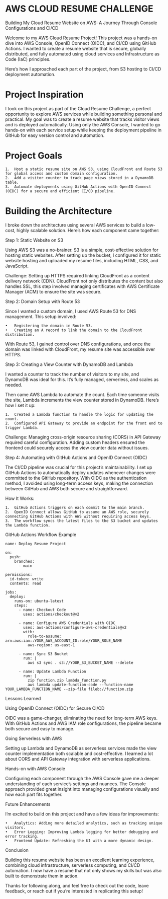 # AWS CLOUD RESUME CHALLENGE
Building My Cloud Resume Website on AWS: A Journey Through Console Configurations and CI/CD

Welcome to my AWS Cloud Resume Project! This project was a hands-on dive into AWS Console, OpenID Connect (OIDC), and CI/CD using GitHub Actions. I wanted to create a resume website that is secure, globally distributed, and fully automated using cloud services and Infrastructure as Code (IaC) principles.

Here’s how I approached each part of the project, from S3 hosting to CI/CD deployment automation.

# Project Inspiration

I took on this project as part of the Cloud Resume Challenge, a perfect opportunity to explore AWS services while building something personal and practical. My goal was to create a resume website that tracks visitor views and is deployed automatically. Using only the AWS Console, I wanted to go hands-on with each service setup while keeping the deployment pipeline in GitHub for easy version control and automation.

# Project Goals

	1.	Host a static resume site on AWS S3, using CloudFront and Route 53 for global access and custom domain configuration.
	2.	Add a visitor counter to track page views stored in a DynamoDB table.
	3.	Automate deployments using GitHub Actions with OpenID Connect (OIDC) for a secure and efficient CI/CD pipeline.

# Building the Architecture

I broke down the architecture using several AWS services to build a low-cost, highly scalable solution. Here’s how each component came together:

Step 1: Static Website on S3

Using AWS S3 was a no-brainer. S3 is a simple, cost-effective solution for hosting static websites. After setting up the bucket, I configured it for static website hosting and uploaded my resume files, including HTML, CSS, and JavaScript.

Challenge: Setting up HTTPS required linking CloudFront as a content delivery network (CDN). CloudFront not only distributes the content but also handles SSL, this step involved managing certificates with AWS Certificate Manager (ACM) to ensure the site was secure.

Step 2: Domain Setup with Route 53

Since I wanted a custom domain, I used AWS Route 53 for DNS management. This setup involved:

	•	Registering the domain in Route 53.
	•	Creating an A record to link the domain to the CloudFront distribution.

With Route 53, I gained control over DNS configurations, and once the domain was linked with CloudFront, my resume site was accessible over HTTPS.

Step 3: Creating a View Counter with DynamoDB and Lambda

I wanted a counter to track the number of visitors to my site, and DynamoDB was ideal for this. It’s fully managed, serverless, and scales as needed.

Then came AWS Lambda to automate the count. Each time someone visits the site, Lambda increments the view counter stored in DynamoDB. Here’s how I set it up:

	1.	Created a Lambda function to handle the logic for updating the count.
	2.	Configured API Gateway to provide an endpoint for the front end to trigger Lambda.

Challenge: Managing cross-origin resource sharing (CORS) in API Gateway required careful configuration. Adding custom headers ensured the frontend could securely access the view counter data without issues.

Step 4: Automating with GitHub Actions and OpenID Connect (OIDC)

The CI/CD pipeline was crucial for this project’s maintainability. I set up GitHub Actions to automatically deploy updates whenever changes were committed to the GitHub repository. With OIDC as the authentication method, I avoided using long-term access keys, making the connection between GitHub and AWS both secure and straightforward.

How It Works:

	1.	GitHub Actions triggers on each commit to the main branch.
	2.	OpenID Connect allows GitHub to assume an AWS role, securely connecting GitHub Actions with AWS without requiring access keys.
	3.	The workflow syncs the latest files to the S3 bucket and updates the Lambda function.

GitHub Actions Workflow Example
```
name: Deploy Resume Project

on:
  push:
    branches:
      - main

permissions:
  id-token: write
  contents: read

jobs:
  deploy:
    runs-on: ubuntu-latest
    steps:
      - name: Checkout Code
        uses: actions/checkout@v2

      - name: Configure AWS Credentials with OIDC
        uses: aws-actions/configure-aws-credentials@v2
        with:
          role-to-assume: arn:aws:iam::YOUR_AWS_ACCOUNT_ID:role/YOUR_ROLE_NAME
          aws-region: us-east-1

      - name: Sync S3 Bucket
        run: |
          aws s3 sync . s3://YOUR_S3_BUCKET_NAME --delete

      - name: Update Lambda Function
        run: |
          zip function.zip lambda_function.py
          aws lambda update-function-code --function-name YOUR_LAMBDA_FUNCTION_NAME --zip-file fileb://function.zip

``` 

Lessons Learned

Using OpenID Connect (OIDC) for Secure CI/CD

OIDC was a game-changer, eliminating the need for long-term AWS keys. With GitHub Actions and AWS IAM role configurations, the pipeline became both secure and easy to manage.

Going Serverless with AWS

Setting up Lambda and DynamoDB as serverless services made the view counter implementation both scalable and cost-effective. I learned a lot about CORS and API Gateway integration with serverless applications.

Hands-on with AWS Console

Configuring each component through the AWS Console gave me a deeper understanding of each service’s settings and nuances. The Console approach provided great insight into managing configurations visually and how each part fits together.

Future Enhancements

I’m excited to build on this project and have a few ideas for improvements:

	•	Analytics: Adding more detailed analytics, such as tracking unique visitors.
	•	Error Logging: Improving Lambda logging for better debugging and error tracking.
	•	Frontend Update: Refreshing the UI with a more dynamic design.

Conclusion

Building this resume website has been an excellent learning experience, combining cloud infrastructure, serverless computing, and CI/CD automation. I now have a resume that not only shows my skills but was also built to demonstrate them in action.

Thanks for following along, and feel free to check out the code, leave feedback, or reach out if you’re interested in replicating this setup!
